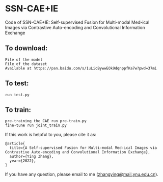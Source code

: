 # SSN-CAE+IE
Code of SSN-CAE+IE: Self-supervised Fusion for Multi-modal Med-ical Images via Contrastive Auto-encoding and Convolutional Information Exchange

## To download:
    File of the model 
    File of the dataset 
    Available at https://pan.baidu.com/s/1uLicBywwEOk9dqnppfKa7w?pwd=37mi
 
## To test:
    run test.py

## To train:
    pre-training the CAE run pre-train.py
    fine-tune run joint_train.py


If this work is helpful to you, please cite it as:
```
@article{
  title={A Self-supervised Fusion for Multi-modal Med-ical Images via Contrastive Auto-encoding and Convolutional Information Exchange},
  author={Ying Zhang},
  year={2022},  
}
```
If you have any question, please email to me (zhangying@mail.ynu.edu.cn).
